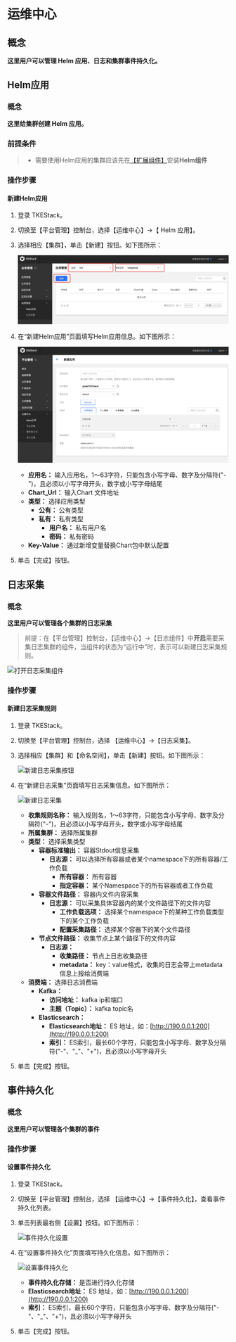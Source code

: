 # 运维中心

## 概念

**这里用户可以管理 Helm 应用、日志和集群事件持久化。**

## Helm应用

### 概念

**这里给集群创建 Helm 应用。**

### 前提条件

> * 需要使用Helm应用的集群应该先在[【扩展组件】](kuo-zhan-zu-jian.md)安装**Helm组件**

### 操作步骤

#### 新建Helm应用

1. 登录 TKEStack。
2. 切换至【平台管理】控制台，选择【运维中心】-&gt;【 Helm 应用】。
3. 选择相应【集群】，单击【新建】按钮。如下图所示：

   ![&#x65B0;&#x5EFA;Helm&#x6309;&#x94AE;](../../.gitbook/assets/新建Helm按钮.png)

4. 在“新建Helm应用”页面填写Helm应用信息。如下图所示：

   ![&#x65B0;&#x5EFA;Helm&#x5E94;&#x7528;](../../.gitbook/assets/新建Helm应用.png)

   * **应用名：** 输入应用名，1～63字符，只能包含小写字母、数字及分隔符\("-"\)，且必须以小写字母开头，数字或小写字母结尾
   * **Chart\_Url：** 输入Chart 文件地址
   * **类型：** 选择应用类型
     * **公有：** 公有类型
     * **私有：** 私有类型
       * **用户名：** 私有用户名
       * **密码：** 私有密码
   * **Key-Value：** 通过新增变量替换Chart包中默认配置

5. 单击【完成】按钮。

## 日志采集

### 概念

**这里用户可以管理各个集群的日志采集**

> 前提：在【平台管理】控制台，【运维中心】-&gt;【日志组件】中**开启**需要采集日志集群的组件，当组件的状态为“运行中”时，表示可以新建日志采集规则。

![&#x6253;&#x5F00;&#x65E5;&#x5FD7;&#x91C7;&#x96C6;&#x7EC4;&#x4EF6;](../../.gitbook/assets/打开日志采集组件.png)

### 操作步骤

#### 新建日志采集规则

1. 登录 TKEStack。
2. 切换至【平台管理】控制台，选择 【运维中心】-&gt;【日志采集】。
3. 选择相应【集群】和【命名空间】，单击【新建】按钮。如下图所示：

   ![&#x65B0;&#x5EFA;&#x65E5;&#x5FD7;&#x91C7;&#x96C6;&#x6309;&#x94AE;](../../.gitbook/assets/新建日志采集按钮.png)

4. 在“新建日志采集”页面填写日志采集信息。如下图所示：

   ![&#x65B0;&#x5EFA;&#x65E5;&#x5FD7;&#x91C7;&#x96C6;](../../.gitbook/assets/新建日志采集.png)

   * **收集规则名称：** 输入规则名，1～63字符，只能包含小写字母、数字及分隔符\("-"\)，且必须以小写字母开头，数字或小写字母结尾
   * **所属集群：** 选择所属集群
   * **类型：** 选择采集类型
     * **容器标准输出：** 容器Stdout信息采集
       * **日志源：** 可以选择所有容器或者某个namespace下的所有容器/工作负载
         * **所有容器：** 所有容器
         * **指定容器：** 某个Namespace下的所有容器或者工作负载
     * **容器文件路径：** 容器内文件内容采集
       * **日志源：** 可以采集具体容器内的某个文件路径下的文件内容
         * **工作负载选项：** 选择某个namespace下的某种工作负载类型下的某个工作负载
         * **配置采集路径：** 选择某个容器下的某个文件路径
     * **节点文件路径：**  收集节点上某个路径下的文件内容
       * **日志源：** 
         * **收集路径：** 节点上日志收集路径
         * **metadata：** key：value格式，收集的日志会带上metadata信息上报给消费端
   * **消费端：** 选择日志消费端
     * **Kafka：** 
       * **访问地址：** kafka ip和端口
       * **主题（Topic）：** kafka topic名
     * **Elasticsearch：** 
       * **Elasticsearch地址：** ES 地址，如：[http://190.0.0.1:200](http://190.0.0.1:200)
       * **索引：** ES索引，最长60个字符，只能包含小写字母、数字及分隔符\("-"、"\_"、"+"\)，且必须以小写字母开头

5. 单击【完成】按钮。

## 事件持久化

### 概念

**这里用户可以管理各个集群的事件**

### 操作步骤

#### 设置事件持久化

1. 登录 TKEStack。
2. 切换至【平台管理】控制台，选择 【运维中心】-&gt;【事件持久化】，查看事件持久化列表。
3. 单击列表最右侧【设置】按钮。如下图所示：

   ![&#x4E8B;&#x4EF6;&#x6301;&#x4E45;&#x5316;&#x8BBE;&#x7F6E;](../../.gitbook/assets/事件持久化设置.png)

4. 在“设置事件持久化”页面填写持久化信息。如下图所示：

   ![&#x8BBE;&#x7F6E;&#x4E8B;&#x4EF6;&#x6301;&#x4E45;&#x5316;](../../.gitbook/assets/设置事件持久化.png)

   * **事件持久化存储：** 是否进行持久化存储
   * **Elasticsearch地址：** ES 地址，如：[http://190.0.0.1:200](http://190.0.0.1:200)
   * **索引：** ES索引，最长60个字符，只能包含小写字母、数字及分隔符\("-"、"\_"、"+"\)，且必须以小写字母开头

5. 单击【完成】按钮。

